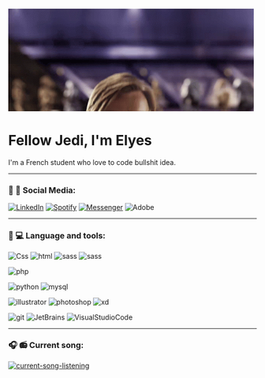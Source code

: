 ![hello-there](img/hello-there-general-kenobi.gif)
# Fellow Jedi, I'm Elyes
I'm a French student who love to code bullshit idea.

***
### 📱 📧 Social Media:

[![LinkedIn](https://img.shields.io/badge/linkedin-Elyes%20Voisin-blue?style=for-the-badge&logo=linkedin)](https://www.linkedin.com/in/elyesvoisin/)
[![Spotify](https://img.shields.io/badge/Spotify-Ely-succes?style=for-the-badge&logo=spotify)](https://open.spotify.com/user/3kah0ygyv8o5ymada8abnyvv0?si=f3dc3e388a9a4261)
[![Messenger](https://img.shields.io/badge/Messenger-Elyes-purple?style=for-the-badge&logo=Messenger)](https://m.me/elyes.voisin.7)
![Adobe](https://img.shields.io/badge/Adobe-Elyes-orange?style=for-the-badge&logo=Adobe)

***
### 🚀 💻 Language and tools:
![Css](https://img.shields.io/badge/CSS-blue?style=for-the-badge&logo=CSS3)
![html](https://img.shields.io/badge/HTML-blue?style=for-the-badge&logo=HTML5)
![sass](https://img.shields.io/badge/SASS-blue?style=for-the-badge&logo=SASS)
![sass](https://img.shields.io/badge/JS-blue?style=for-the-badge&logo=javascript)

![php](https://img.shields.io/badge/PHP-black?style=for-the-badge&logo=PHP)

![python](https://img.shields.io/badge/Python-lightblue?style=for-the-badge&logo=Python)
![mysql](https://img.shields.io/badge/MySQL-lightblue?style=for-the-badge&logo=mysql)

![illustrator](https://img.shields.io/badge/Illustrator-blueviolet?style=for-the-badge&logo=Adobe-Illustrator)
![photoshop](https://img.shields.io/badge/Photoshop-blueviolet?style=for-the-badge&logo=Adobe-Photoshop)
![xd](https://img.shields.io/badge/Xd-blueviolet?style=for-the-badge&logo=Adobe-XD)

![git](https://img.shields.io/badge/Git-succes?style=for-the-badge&logo=git)
![JetBrains](https://img.shields.io/badge/JetBrains-succes?style=for-the-badge&logo=JetBrains)
![VisualStudioCode](https://img.shields.io/badge/Visual%20Studio%20Code-succes?style=for-the-badge&logo=Visual-Studio-Code)


***
### 🎧 📻 Current song:


[![current-song-listening](https://spotify-github-profile.vercel.app/api/view?uid=3kah0ygyv8o5ymada8abnyvv0&cover_image=true&theme=default)](https://open.spotify.com/user/3kah0ygyv8o5ymada8abnyvv0?si=f3dc3e388a9a4261)
